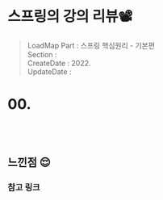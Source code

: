 
# 스프링의 강의 리뷰📽
> LoadMap Part : 스프링 핵심원리 - 기본편   
> Section :   
> CreateDate : 2022.  
> UpdateDate :


# 00.


<br></br>

## 느낀점 😌

### 참고 링크

